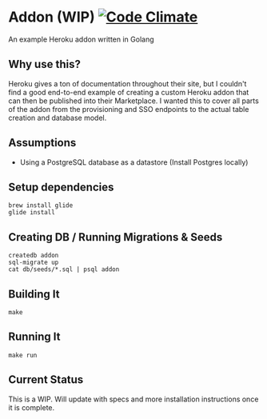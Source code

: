 # Addon (WIP) [![Code Climate](https://codeclimate.com/github/plattyp/addon/badges/gpa.svg)](https://codeclimate.com/github/plattyp/addon)

An example Heroku addon written in Golang

## Why use this?

Heroku gives a ton of documentation throughout their site, but I couldn't find a good end-to-end example of creating a custom Heroku addon that can then be published into their Marketplace. I wanted this to cover all parts of the addon from the provisioning and SSO endpoints to the actual table creation and database model.

## Assumptions

  - Using a PostgreSQL database as a datastore (Install Postgres locally)

## Setup dependencies

    brew install glide
    glide install

## Creating DB / Running Migrations & Seeds

    createdb addon
    sql-migrate up
    cat db/seeds/*.sql | psql addon

## Building It

    make

## Running It

    make run

## Current Status

This is a WIP. Will update with specs and more installation instructions once it is complete.
